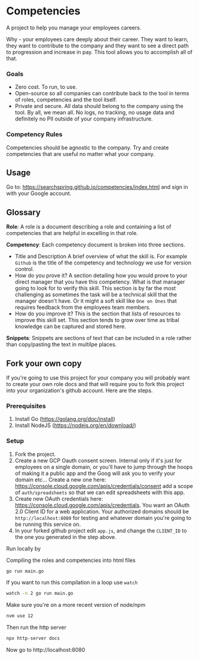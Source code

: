 # Competencies

A project to help you manage your employees careers.

Why - your employees care deeply about their career.  They want to learn, they want to contribute to the company and they want to see a direct path to progression and increase in pay.
This tool allows you to accomplish all of that.

### Goals
- Zero cost.  To run, to use.
- Open-source so all companies can contribute back to the tool in terms of roles, competencies and the tool itself.
- Private and secure. All data should belong to the company using the tool.  By all, we mean all.  No logs, no tracking, no usage data and definitely no PII outside of your company infrastructure.

### Competency Rules
Competencies should be agnostic to the company.  Try and create competencies that are useful no matter what your company.

## Usage

Go to: https://searchspring.github.io/competencies/index.html and sign in with your Google account.

## Glossary

**Role**: A role is a document describing a role and containing a list of competencies that are helpful in excelling in that role.

**Competency**: Each competency document is broken into three sections.
- Title and Description
A brief overview of what the skill is.  For example `Github` is the title of the competency and technology we use for version control.
- How do you prove it?
A section detailing how you would prove to your direct manager that you have this competency.  What is that manager going to look for to verify this skill.  This section is by far the most challenging as sometimes the task will be a technical skill that the manager doesn't have.  Or it might a soft skill like `One on Ones` that requires feedback from the employees team members.
- How do you improve it?
This is the section that lists of resources to improve this skill set.  This section tends to grow over time as tribal knowledge can be captured and stored here.

**Snippets**: Snippets are sections of text that can be included in a role rather than copy/pasting the text in multilpe places.

## Fork your own copy

If you're going to use this project for your company you will probably want to create your own role docs and that will require you to fork this project into your organization's github account.  Here are the steps.

### Prerequisites

1. Install Go (https://golang.org/doc/install)
1. Install NodeJS (https://nodejs.org/en/download/)

### Setup

1. Fork the project.
1. Create a new GCP Oauth consent screen.  Internal only if it's just for employees on a single domain, or you'll have to jump through the hoops of making it a public app and the Goog will ask you to verify your domain etc...  Create a new one here: https://console.cloud.google.com/apis/credentials/consent add a scope of `auth/spreadsheets` so that we can edit spreadsheets with this app.
1. Create new OAuth credentials here: https://console.cloud.google.com/apis/credentials.  You want an OAuth 2.0 Client ID for a web application.   Your authorized domains should be `http://localhost:8080` for testing and whatever domain you're going to be running this service on.
1. In your forked github project edit `app.js`, and change the `CLIENT_ID` to the one you generated in the step above.

Run locally by

Compiling the roles and competencies into html files

```bash
go run main.go
```

If you want to run this compilation in a loop use  `watch`

```bash
watch -n 2 go run main.go
``` 

Make sure you're on a more recent version of node/npm
```bash
nvm use 12
```

Then run the http server

```bash
npx http-server docs
```

Now go to http://localhost:8080
